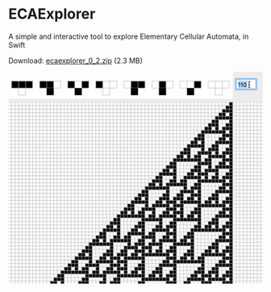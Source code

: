 # ECAExplorer
A simple and interactive tool to explore Elementary Cellular Automata, in Swift

Download: [ecaexplorer\_0\_2.zip](http://www.seriot.ch/ecaexplorer/ecaexplorer_0_2.zip) (2.3 MB)

<img src="eca.gif">

